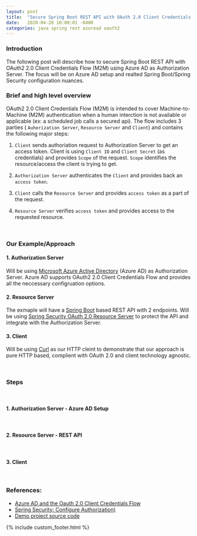 ```yaml
---
layout: post
title:  "Secure Spring Boot REST API with OAuth 2.0 Client Credentials Flow using Azure AD."
date:   2020-04-26 10:00:01 -0400
categories: java spring rest azuread oauth2
---
```

### Introduction
The following post will describe how to secure Spring Boot REST API with OAuth2 2.0 Client Credentials Flow (M2M) using Azure AD as Authorization Server. The focus will be on Azure AD setup and realted Spring Boot/Spring Security configuration nuances.

### Brief and high level overview

OAuth2 2.0 Client Credentials Flow (M2M) is intended to cover Machine-to-Machine (M2M) authentication when a human interction is not available or applicable (ex: a scheduled job calls a secured api). The flow includes 3 parties ( `Auhorization Server`, `Resource Server` and `Client`) and contains the following major steps:

1. `Client` sends authoriation request to Authorization Server to get an access token. Client is using `Client ID` and `Client Secret` (as credentials) and provides `Scope` of the request. `Scope` identifies the resource/access the client is trying to get.

2. `Authorization Server` authenticates the `Client` and provides back an `access token`. 

3. `Client` calls the `Resource Server` and provides `access token` as a part of the request.

4. `Resource Server` verifies `access token` and  provides access to the requested resource.

<br/>

### Our Example/Approach

#### 1. Authorization Server

Will be using [Microsoft Azure Active Directory](https://azure.microsoft.com/en-ca/services/active-directory/) (Azure AD) as Authorization Server. Azure AD supports OAuth2 2.0 Client Credentials Flow and provides all the neccessary configruation options.

#### 2. Resource Server
The exmaple will have a [Spring Boot](https://spring.io/projects/spring-boot) based REST API with 2 endpoints. Will be using [Spring Security OAuth 2.0 Resource Server](https://docs.spring.io/spring-security-oauth2-boot/docs/current/reference/html/boot-features-security-oauth2-resource-server.html) to protect the API and integrate with the Authorization Server.


#### 3. Client
Will be using [Curl](https://curl.haxx.se/) as our HTTP cleint to demonstrate that our approach is pure HTTP based, complient with OAuth 2.0 and client technology agnostic.

<br/>

### Steps

<br/>

#### 1. Authorization Server - Azure AD Setup



<br/>

#### 2. Resource Server - REST API


<br/>

#### 3. Client 


<br/>

### References:
* [Azure AD and the Oauth 2.0 Client Credentials Flow](https://docs.microsoft.com/en-us/azure/active-directory/develop/v2-oauth2-client-creds-grant-flow)
* [Spring Security: Configure Authorization)](https://docs.spring.io/spring-security/site/docs/current/reference/html5/#oauth2resourceserver-jwt-authorization)
* [Demo project source code](https://github.com/mogikanen9/blog-demo-projects/edit/master/simple-lib/.gitignore)
 
 {% include custom_footer.html %}